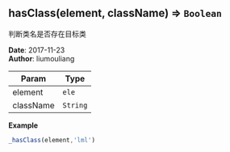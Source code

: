 ## hasClass(element, className) ⇒ <code>Boolean</code>
<p>判断类名是否存在目标类</p>

**Date**: 2017-11-23  
**Author**: liumouliang  

| Param | Type |
| --- | --- |
| element | <code>ele</code> | 
| className | <code>String</code> | 

**Example**  
```javascript
_hasClass(element,'lml')
```
